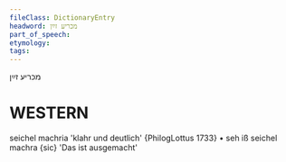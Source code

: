 ```yaml
---
fileClass: DictionaryEntry
headword: מכריע זײַן
part_of_speech: 
etymology: 
tags: 
---
```

מכריע זײַן

WESTERN
========

seichel machria 'klahr und deutlich' {PhilogLottus 1733}
	•	seh iß seichel machra {sic} 'Das ist ausgemacht'